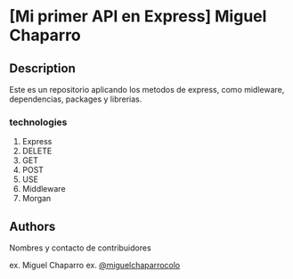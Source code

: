 # [Mi primer API en Express] Miguel Chaparro


## Description

Este es un repositorio aplicando los metodos de express, como midleware, dependencias, packages y librerias.

### technologies


1. Express
2. DELETE
3. GET
4. POST
5. USE
6. Middleware
7. Morgan



## Authors

Nombres y contacto de contribuidores

ex. Miguel Chaparro
ex. [@miguelchaparrocolo](https://github.com/miguelchaparrocolo)


